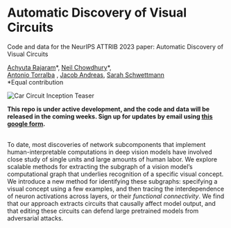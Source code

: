 # Automatic Discovery of Visual Circuits
Code and data for the NeurIPS ATTRIB 2023 paper: Automatic Discovery of Visual Circuits

[Achyuta Rajaram](https://twitter.com/AchyutaBot)\*, [Neil Chowdhury](https://nchowdhury.com/)\*, <br>
[Antonio Torralba](https://groups.csail.mit.edu/vision/torralbalab/) , [Jacob Andreas](https://www.mit.edu/~jda/), [Sarah Schwettmann](https://cogconfluence.com) <br>
\*Equal contribution <br>

![Car Circuit Inception Teaser](/static/figures/car_circuit_inception_teaser.png)

**This repo is under active development, and the code and data will be released in the coming weeks. Sign up for updates by email using [this google form](https://forms.gle/PoJkZFLBRS2bh8Tx6).** <br> <br> 

To date, most discoveries of network subcomponents that implement human-interpretable computations in deep vision models have involved close study of single units and large amounts of human labor. We explore scalable methods for extracting the subgraph of a vision model’s computational graph that underlies recognition of a specific visual concept. We introduce a new method for identifying these subgraphs: specifying a visual concept using a few examples, and then tracing the interdependence of neuron activations across layers, or their _functional connectivity_. We find that our approach extracts circuits that causally affect model output, and that editing these circuits can defend large pretrained models from adversarial attacks. 
